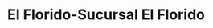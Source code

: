 ---
title: "El Florido-Sucursal El Florido"
url: /tijuana/el-florido-sucursal-el-florido/
shop: Lebensmittel
---